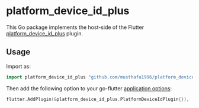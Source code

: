 # platform_device_id_plus

This Go package implements the host-side of the Flutter [platform_device_id_plus](https://github.com/musthafa1996/platform_device_id_plus) plugin.

## Usage

Import as:

```go
import platform_device_id_plus "github.com/musthafa1996/platform_device_id_plus/go"
```

Then add the following option to your go-flutter [application options](https://github.com/go-flutter-desktop/go-flutter/wiki/Plugin-info):

```go
flutter.AddPlugin(&platform_device_id_plus.PlatformDeviceIdPlugin{}),
```
